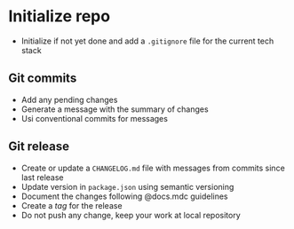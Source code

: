 # Initialize repo

- Initialize if not yet done and add a `.gitignore` file for the current tech stack

## Git commits

- Add any pending changes
- Generate a message with the summary of changes
- Usi conventional commits for messages

## Git release

- Create or update a `CHANGELOG.md` file with messages from commits since last release
- Update version in `package.json` using semantic versioning
- Document the changes following @docs.mdc guidelines
- Create a _tag_ for the release
- Do not push any change, keep your work at local repository
